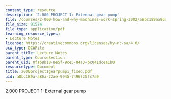 ```yaml
---
content_type: resource
description: '2.000 PROJECT 1: External gear pump'
file: /courses/2-000-how-and-why-machines-work-spring-2002/a8bc189aa86a22ae90457496725fc7a9_2000project1gearpump1_fixed.pdf
file_size: 91574
file_type: application/pdf
learning_resource_types:
- Lecture Notes
license: https://creativecommons.org/licenses/by-nc-sa/4.0/
ocw_type: OCWFile
parent_title: Lecture Notes
parent_type: CourseSection
parent_uid: 0fab8b18-8e5f-9ce5-04a3-bc041dcea1b0
resourcetype: Document
title: 2000project1gearpump1_fixed.pdf
uid: a8bc189a-a86a-22ae-9045-7496725fc7a9
---
```

2.000 PROJECT 1: External gear pump